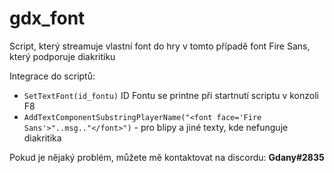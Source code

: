 # gdx_font
Script, který streamuje vlastní font do hry v tomto případě font Fire Sans, který podporuje diakritiku

Integrace do scriptů:
- `SetTextFont(id_fontu)`
  ID Fontu se printne při startnutí scriptu v konzoli F8
- `AddTextComponentSubstringPlayerName("<font face='Fire Sans'>"..msg.."</font>")` - pro blipy a jiné texty, kde nefunguje diakritika

Pokud je nějaký problém, můžete mě kontaktovat na discordu: **Gdany#2835**
